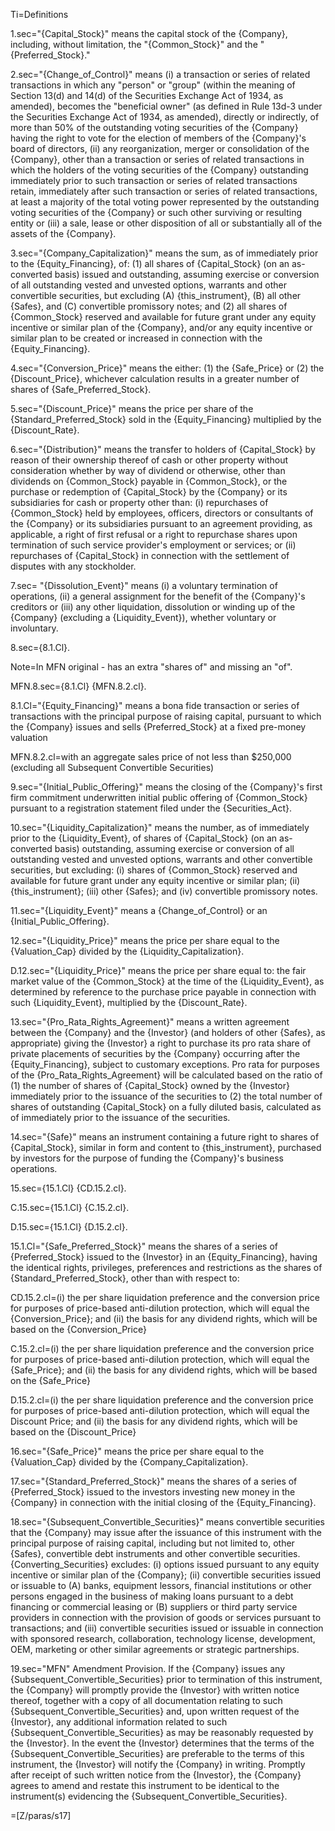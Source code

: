 Ti=Definitions

1.sec="{Capital_Stock}" means the capital stock of the {Company}, including, without limitation, the "{Common_Stock}" and the "{Preferred_Stock}."

2.sec="{Change_of_Control}" means (i) a transaction or series of related transactions in which any "person" or "group" (within the meaning of Section 13(d) and 14(d) of the Securities Exchange Act of 1934, as amended), becomes the "beneficial owner" (as defined in Rule 13d-3 under the Securities Exchange Act of 1934, as amended), directly or indirectly, of more than 50% of the outstanding voting securities of the {Company} having the right to vote for the election of members of the {Company}'s board of directors, (ii) any reorganization, merger or consolidation of the {Company}, other than a transaction or series of related transactions in which the holders of the voting securities of the {Company} outstanding immediately prior to such transaction or series of related transactions retain, immediately after such transaction or series of related transactions, at least a majority of the total voting power represented by the outstanding voting securities of the {Company} or such other surviving or resulting entity or (iii) a sale, lease or other disposition of all or substantially all of the assets of the {Company}.

3.sec="{Company_Capitalization}" means the sum, as of immediately prior to the {Equity_Financing}, of: (1) all shares of {Capital_Stock} (on an as-converted basis) issued and outstanding, assuming exercise or conversion of all outstanding vested and unvested options, warrants and other convertible securities, but excluding (A) {this_instrument}, (B) all other {Safes}, and (C) convertible promissory notes; and (2) all shares of {Common_Stock} reserved and available for future grant under any equity incentive or similar plan of the {Company}, and/or any equity incentive or similar plan to be created or increased in connection with the {Equity_Financing}.

4.sec="{Conversion_Price}" means the either: (1) the {Safe_Price} or (2) the {Discount_Price}, whichever calculation results in a greater number of shares of {Safe_Preferred_Stock}.

5.sec="{Discount_Price}" means the price per share of the {Standard_Preferred_Stock} sold in the {Equity_Financing} multiplied by the {Discount_Rate}. 

6.sec="{Distribution}" means the transfer to holders of {Capital_Stock} by reason of their ownership thereof of cash or other property without consideration whether by way of dividend or otherwise, other than dividends on {Common_Stock} payable in {Common_Stock}, or the purchase or redemption of {Capital_Stock} by the {Company} or its subsidiaries for cash or property other than: (i) repurchases of {Common_Stock} held by employees, officers, directors or consultants of the {Company} or its subsidiaries pursuant to an agreement providing, as applicable, a right of first refusal or a right to repurchase shares upon termination of such service provider's employment or services; or (ii) repurchases of {Capital_Stock} in connection with the settlement of disputes with any stockholder.

7.sec= "{Dissolution_Event}" means (i) a voluntary termination of operations, (ii) a general assignment for the benefit of the {Company}'s creditors or (iii) any other liquidation, dissolution or winding up of the {Company} (excluding a {Liquidity_Event}), whether voluntary or involuntary.

8.sec={8.1.Cl}.

Note=In MFN original - has an extra "shares of" and missing an "of".

MFN.8.sec={8.1.Cl} {MFN.8.2.cl}.

8.1.Cl="{Equity_Financing}" means a bona fide transaction or series of transactions with the principal purpose of raising capital, pursuant to which the {Company} issues and sells {Preferred_Stock} at a fixed pre-money valuation

MFN.8.2.cl=with an aggregate sales price of not less than $250,000 (excluding all Subsequent Convertible Securities)

9.sec="{Initial_Public_Offering}" means the closing of the {Company}'s first firm commitment underwritten initial public offering of {Common_Stock} pursuant to a registration statement filed under the {Securities_Act}.

10.sec="{Liquidity_Capitalization}" means the number, as of immediately prior to the {Liquidity_Event}, of shares of {Capital_Stock} (on an as-converted basis) outstanding, assuming exercise or conversion of all outstanding vested and unvested options, warrants and other convertible securities, but excluding: (i) shares of {Common_Stock} reserved and available for future grant under any equity incentive or similar plan; (ii) {this_instrument}; (iii) other {Safes}; and (iv) convertible promissory notes.

11.sec="{Liquidity_Event}" means a {Change_of_Control} or an {Initial_Public_Offering}. 

12.sec="{Liquidity_Price}" means the price per share equal to the {Valuation_Cap} divided by the {Liquidity_Capitalization}. 

D.12.sec="{Liquidity_Price}" means the price per share equal to: the fair market value of the {Common_Stock} at the time of the {Liquidity_Event}, as determined by reference to the purchase price payable in connection with such {Liquidity_Event}, multiplied by the {Discount_Rate}. 

13.sec="{Pro_Rata_Rights_Agreement}" means a written agreement between the {Company} and the {Investor} (and holders of other {Safes}, as appropriate) giving the {Investor} a right to purchase its pro rata share of private placements of securities by the {Company} occurring after the {Equity_Financing}, subject to customary exceptions.  Pro rata for purposes of the {Pro_Rata_Rights_Agreement} will be calculated based on the ratio of (1) the number of shares of {Capital_Stock} owned by the {Investor} immediately prior to the issuance of the securities to (2) the total number of shares of outstanding {Capital_Stock} on a fully diluted basis, calculated as of immediately prior to the issuance of the securities.    

14.sec="{Safe}" means an instrument containing a future right to shares of {Capital_Stock}, similar in form and content to {this_instrument}, purchased by investors for the purpose of funding the {Company}'s business operations.

15.sec={15.1.Cl} {CD.15.2.cl}.

C.15.sec={15.1.Cl} {C.15.2.cl}.

D.15.sec={15.1.Cl} {D.15.2.cl}.

15.1.Cl="{Safe_Preferred_Stock}" means the shares of a series of {Preferred_Stock} issued to the {Investor} in an {Equity_Financing}, having the identical rights, privileges, preferences and restrictions as the shares of {Standard_Preferred_Stock}, other than with respect to: 

CD.15.2.cl=(i) the per share liquidation preference and the conversion price for purposes of price-based anti-dilution protection, which will equal the {Conversion_Price}; and (ii) the basis for any dividend rights, which will be based on the {Conversion_Price}

C.15.2.cl=(i) the per share liquidation preference and the conversion price for purposes of price-based anti-dilution protection, which will equal the {Safe_Price}; and (ii) the basis for any dividend rights, which will be based on the {Safe_Price}

D.15.2.cl=(i) the per share liquidation preference and the conversion price for purposes of price-based anti-dilution protection, which will equal the Discount Price; and (ii) the basis for any dividend rights, which will be based on the {Discount_Price}

16.sec="{Safe_Price}" means the price per share equal to the {Valuation_Cap} divided by the {Company_Capitalization}.

17.sec="{Standard_Preferred_Stock}" means the shares of a series of {Preferred_Stock} issued to the investors investing new money in the {Company} in connection with the initial closing of the {Equity_Financing}.

18.sec="{Subsequent_Convertible_Securities}" means convertible securities that the {Company} may issue after the issuance of this instrument with the principal purpose of raising capital, including but not limited to, other {Safes}, convertible debt instruments and other convertible securities. {Converting_Securities} excludes: (i) options issued pursuant to any equity incentive or similar plan of the {Company}; (ii) convertible securities issued or issuable to (A) banks, equipment lessors, financial institutions or other persons engaged in the business of making loans pursuant to a debt financing or commercial leasing or (B) suppliers or third party service providers in connection with the provision of goods or services pursuant to transactions; and (iii) convertible securities issued or issuable in connection with sponsored research, collaboration, technology license, development, OEM, marketing or other similar agreements or strategic partnerships.

19.sec="MFN" Amendment Provision. If the {Company} issues any {Subsequent_Convertible_Securities} prior to termination of this instrument, the {Company} will promptly provide the {Investor} with written notice thereof, together with a copy of all documentation relating to such {Subsequent_Convertible_Securities} and, upon written request of the {Investor}, any additional information related to such {Subsequent_Convertible_Securities} as may be reasonably requested by the {Investor}.  In the event the {Investor} determines that the terms of the {Subsequent_Convertible_Securities} are preferable to the terms of this instrument, the {Investor} will notify the {Company} in writing. Promptly after receipt of such written notice from the {Investor}, the {Company} agrees to amend and restate this instrument to be identical to the instrument(s) evidencing the {Subsequent_Convertible_Securities}. 

=[Z/paras/s17]